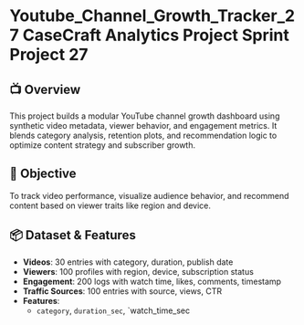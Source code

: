 # Youtube_Channel_Growth_Tracker_27 CaseCraft Analytics Project Sprint Project 27

## 📺 Overview  
This project builds a modular YouTube channel growth dashboard using synthetic video metadata, viewer behavior, and engagement metrics. It blends category analysis, retention plots, and recommendation logic to optimize content strategy and subscriber growth.

## 🎯 Objective  
To track video performance, visualize audience behavior, and recommend content based on viewer traits like region and device.

## 📦 Dataset & Features  
- **Videos**: 30 entries with category, duration, publish date  
- **Viewers**: 100 profiles with region, device, subscription status  
- **Engagement**: 200 logs with watch time, likes, comments, timestamp  
- **Traffic Sources**: 100 entries with source, views, CTR  
- **Features**:  
  - `category`, `duration_sec`, `watch_time_sec